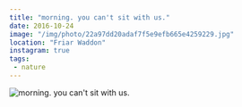 ```yaml
---
title: "morning. you can't sit with us."
date: 2016-10-24
image: "/img/photo/22a97dd20adaf7f5e9efb665e4259229.jpg"
location: "Friar Waddon"
instagram: true
tags:
 - nature
---
```


![morning. you can't sit with us.](/img/photo/22a97dd20adaf7f5e9efb665e4259229.jpg)
